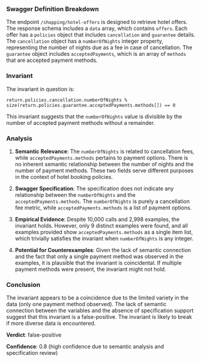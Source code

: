 ### Swagger Definition Breakdown
The endpoint `/shopping/hotel-offers` is designed to retrieve hotel offers. The response schema includes a `data` array, which contains `offers`. Each offer has a `policies` object that includes `cancellation` and `guarantee` details. The `cancellation` object has a `numberOfNights` integer property, representing the number of nights due as a fee in case of cancellation. The `guarantee` object includes `acceptedPayments`, which is an array of `methods` that are accepted payment methods.

### Invariant
The invariant in question is:

`return.policies.cancellation.numberOfNights % size(return.policies.guarantee.acceptedPayments.methods[]) == 0`

This invariant suggests that the `numberOfNights` value is divisible by the number of accepted payment methods without a remainder.

### Analysis
1. **Semantic Relevance**: The `numberOfNights` is related to cancellation fees, while `acceptedPayments.methods` pertains to payment options. There is no inherent semantic relationship between the number of nights and the number of payment methods. These two fields serve different purposes in the context of hotel booking policies.

2. **Swagger Specification**: The specification does not indicate any relationship between the `numberOfNights` and the `acceptedPayments.methods`. The `numberOfNights` is purely a cancellation fee metric, while `acceptedPayments.methods` is a list of payment options.

3. **Empirical Evidence**: Despite 10,000 calls and 2,998 examples, the invariant holds. However, only 9 distinct examples were found, and all examples provided show `acceptedPayments.methods` as a single item list, which trivially satisfies the invariant when `numberOfNights` is any integer.

4. **Potential for Counterexamples**: Given the lack of semantic connection and the fact that only a single payment method was observed in the examples, it is plausible that the invariant is coincidental. If multiple payment methods were present, the invariant might not hold.

### Conclusion
The invariant appears to be a coincidence due to the limited variety in the data (only one payment method observed). The lack of semantic connection between the variables and the absence of specification support suggest that this invariant is a false-positive. The invariant is likely to break if more diverse data is encountered.

**Verdict**: false-positive

**Confidence**: 0.8 (high confidence due to semantic analysis and specification review)
